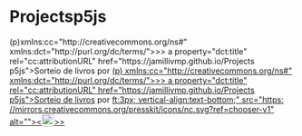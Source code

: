# Projectsp5js

<p> (p)xmlns:cc="http://creativecommons.org/ns#" xmlns:dct="http://purl.org/dc/terms/">>> a property="dct:title" rel="cc:attributionURL" href="https://jamillivmp.github.io/Projects p5js">Sorteio de livros</a> por <a rel="cc:attributionURL dct:creator" property="cc:attributionName" href="https://github.com/jamillivmp"> (p) xmlns:cc="http://creativecommons.org/ns#" xmlns:dct="http://purl.org/dc/terms/">>> a property="dct:title" rel="cc:attributionURL" href="https://jamillivmp.github.io/Projects p5js">Sorteio de livros</a> por <a rel="cc:attributionURL dct:creator" property="cc:attributionName" href="https://github.com/jamillivmp"> ft:3px; vertical-align:text-bottom;" src="https: //mirrors.creativecommons.org/presskit/icons/nc.svg?ref=chooser-v1" alt=""><<img style="height:22px!important; margin-esquerda:3px; vertical-align:text-bottom;" src="https://mirrors.creativecommons.org/presskit/icons/nd.svg?ref=chooser-v1" alt="">>></a </p>
